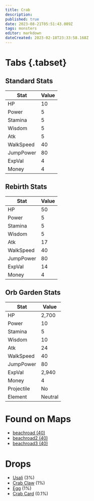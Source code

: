 ```yaml
---
title: Crab
description: 
published: true
date: 2023-08-21T05:51:43.089Z
tags: monsters
editor: markdown
dateCreated: 2023-02-18T23:33:58.168Z
---
```


# Tabs {.tabset}

## Standard Stats

|Stat|Value|
|-|-|
|HP|10|
|Power|5|
|Stamina|5|
|Wisdom|5|
|Atk|5|
|WalkSpeed|40|
|JumpPower|80|
|ExpVal|4|
|Money|4|
## Rebirth Stats

|Stat|Value|
|-|-|
|HP|50|
|Power|5|
|Stamina|5|
|Wisdom|5|
|Atk|17|
|WalkSpeed|40|
|JumpPower|80|
|ExpVal|14|
|Money|4|
## Orb Garden Stats

|Stat|Value|
|-|-|
|HP|2,700|
|Power|10|
|Stamina|5|
|Wisdom|10|
|Atk|24|
|WalkSpeed|40|
|JumpPower|80|
|ExpVal|2,940|
|Money|4|
|Projectile|No|
|Element|Neutral|

# Found on Maps
 * [beachroad (40)](/maps/beachroad)
 * [beachroad2 (40)](/maps/beachroad2)
 * [beachroad3 (40)](/maps/beachroad3)

# Drops
 * [Usali](/items/usali) (3%)
 * [Crab Claw](/items/crab-claw) (1%)
 * [Egg](/items/egg) (1%)
 * [Crab Card](/items/crab-card) (0.1%)
